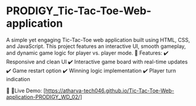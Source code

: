 # PRODIGY_Tic-Tac-Toe-Web-application
A simple yet engaging Tic-Tac-Toe web application built using HTML, CSS, and JavaScript. This project features an interactive UI, smooth gameplay, and dynamic game logic for player vs. player mode.
🔹 Features:
✔️ Responsive and clean UI
✔️ Interactive game board with real-time updates
✔️ Game restart option
✔️ Winning logic implementation
✔️ Player turn indication


🔗 🔴Live Demo: [https://atharva-tech046.github.io/Tic-Tac-Toe-Web-application-PRODIGY_WD_02/]

